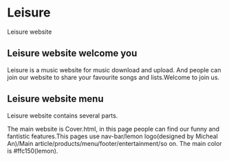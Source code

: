 # Leisure
Leisure website

## Leisure website welcome you
Leisure is a music website for music download and upload. And people can join our website to share your favourite songs and lists.Welcome to join us.

## Leisure website menu
Leisure website contains several parts.

The main website is Cover.html, in this page people can find our funny and fantistic features.This pages use nav-bar/lemon logo(designed by Micheal An)/Main article/products/menu/footer/entertainment/so on. The main color is #ffc150(lemon).
